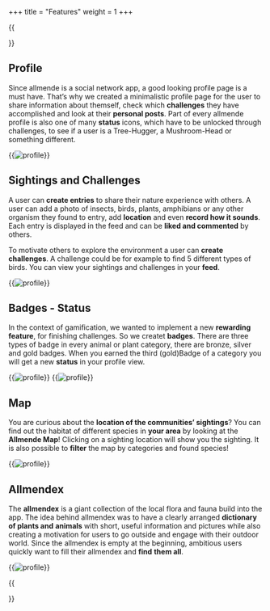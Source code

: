 +++
title = "Features"
weight = 1
+++


{{<section title="Feature set" >}}

## Profile
Since allmende is a social network app, a good looking profile page is a must have.
That’s why we created a minimalistic profile page for the user to share information
about themself, check which **challenges** they have accomplished and look at their
**personal posts**. Part of every allmende profile is also one of many **status** icons,
which have to be unlocked through challenges, to see if a user is a Tree-Hugger, a
Mushroom-Head or something different.

{{<image src="profile.png" alt="profile" >}}


## Sightings and Challenges
A user can **create entries** to share their nature experience with others. A user can add a photo of insects, birds, plants, amphibians or any other organism they found to entry, add **location** and even **record how it sounds**. Each entry is displayed in the feed and can be **liked and commented** by others.

To motivate others to explore the environment a user can **create challenges**. A challenge could be for example to find 5 different types of birds. You can view your sightings and challenges in your **feed**.

{{<image src="entrysChallenges.png" alt="profile" >}}

## Badges - Status
In the context of gamification, we wanted to implement a new **rewarding feature**, for finishing challenges. So we createt **badges**. There are three types of badge in every animal or plant category, there are bronze, silver and gold badges. When you earned the third (gold)Badge of a category you will get a new **status** in your profile view.

{{<image src="badges.png" alt="profile" >}}
{{<image src="statusweb.png" alt="profile" >}}



## Map
You are curious about the **location of the communities’ sightings**? You can find out the habitat of different species in **your area** by looking at the **Allmende Map**! Clicking on a sighting location will show you the sighting. It is also possible to **filter** the map by categories and found species!

{{<image src="map.png" alt="profile" >}}

## Allmendex
The **allmendex** is a giant collection of the local flora and fauna build into the app.
The idea behind allmendex was to have a clearly arranged **dictionary of plants and**
**animals** with short, useful information and pictures while also creating a motivation
for users to go outside and engage with their outdoor world. Since the allmendex is
empty at the beginning, ambitious users quickly want to fill their allmendex and **find**
**them all**.
 
{{<image src="allmendex.png" alt="profile" >}}


{{</section>}}